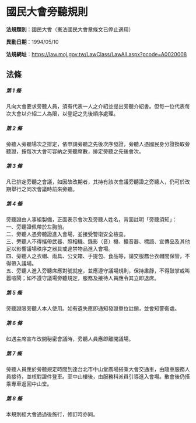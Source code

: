 # 國民大會旁聽規則

**法規類別**：國民大會（憲法國民大會章條文已停止適用）

**異動日期**：1994/05/10  

**法規網址**：https://law.moj.gov.tw/LawClass/LawAll.aspx?pcode=A0020008





## 法條
##### 第 1 條
凡向大會要求旁聽人員，須有代表一人之介紹並提出旁聽介紹書。但每一位代表每次大會以介紹二人為限，以登記之先後順序處理。

##### 第 2 條
旁聽人旁聽場次之排定，依申請旁聽之先後次序發證，旁聽人憑國民身分證換取旁聽證，按每次大會可容納之旁聽席數，排定旁聽之先後會次。

##### 第 3 條
凡已排定旁聽之會議，如因故改期者，其持有該次會議旁聽證之旁聽人，仍可於改期舉行之同次會議時前來旁聽。

##### 第 4 條
旁聽證由人事組製備，正面表示會次及旁聽人姓名，背面註明「旁聽須知」：  
一、旁聽證佩帶於左胸前。  
二、旁聽人憑旁聽證進入會場，並接受警衛安全檢查。  
三、旁聽人不得攜帶武器、照相機、錄影（音）機、擴音器、標語、宣傳品及其他足以影響議場秩序之器具或違禁物品進入會場。  
四、旁聽人之衣帽、雨具、公文箱、手提包、食品等，請交服務台衣帽間保管，不得帶入議場。  
五、旁聽人進入旁聽席應對號就座，並應遵守議場規則，保持肅靜，不得鼓掌或叫囂喧鬧；如不遵守議場旁聽規定，服務及接待人員應令其立即退席。  

##### 第 5 條
旁聽證限旁聽人本人使用。如有遺失應即通知發證單位註銷，並會知警衛處。

##### 第 6 條
如遇主席宣布改開秘密會議時，旁聽人員應即離開議場。

##### 第 7 條
旁聽人員應於旁聽規定時間到達台北市中山堂廣場搭乘大會交通車，由隨車服務人員接待，並核對證件登車。至中山樓後，由服務科派員引導進入會場。散會後仍搭乘專車返回中山堂。

##### 第 8 條
本規則經大會通過後施行，修訂時亦同。



